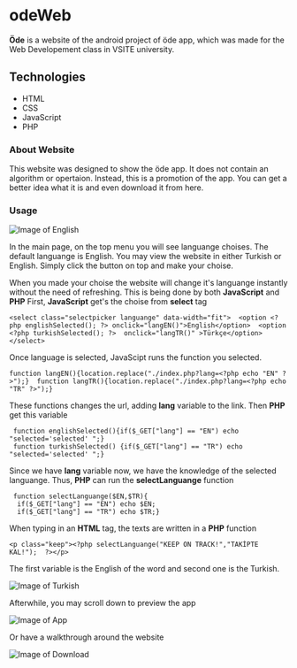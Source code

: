 # odeWeb

**Öde** is a website of the android project of öde app, which was made for the Web Developement class in VSITE university.

## Technologies

- HTML  
- CSS
- JavaScript
- PHP

### About Website


This website was designed to show the öde app. It does not contain an algorithm or opertaion. Instead, this is a promotion of the app. You can get a better idea what it is and even download it from here.

### Usage

![Image of English](https://github.com/FatiGurqiti/odeWeb/blob/develop/images%20for%20git/1.bmp)

In the main page, on the top menu you will see languange choises. The default languange is English. You may view the website in either Turkish or English.
Simply click the button on top and make your choise.


When you made your choise the website will change it's languange instantly without the need of refreshing.
This is being done by both **JavaScript** and **PHP**
First, **JavaScript** get's the choise from **select** tag

``
<select class="selectpicker languange" data-width="fit"> 
         <option <?php englishSelected(); ?> onclick="langEN()">English</option> 
      <option   <?php turkishSelected(); ?>  onclick="langTR()" >Türkçe</option> 
    </select>
    ``

Once language is selected, JavaScipt runs the function you selected.

``
 function langEN(){location.replace("./index.php?lang=<?php echo "EN" ?>");} 
 function langTR(){location.replace("./index.php?lang=<?php echo "TR" ?>");} 
  ``

These functions changes the url, adding **lang** variable to the link.
Then **PHP** get this variable

```
 function englishSelected(){if($_GET["lang"] == "EN") echo "selected='selected' ";} 
 function turkishSelected() {if($_GET["lang"] == "TR") echo "selected='selected' ";} 
  ```


Since we have **lang** variable now, we have the knowledge of the selected languange. Thus, **PHP** can run the **selectLanguange** function

```
 function selectLanguange($EN,$TR){ 
  if($_GET["lang"] == "EN") echo $EN; 
  if($_GET["lang"] == "TR") echo $TR;}
   ```

When typing in an **HTML** tag, the texts are written in a **PHP** function

 ` <p class="keep"><?php selectLanguange("KEEP ON TRACK!","TAKİPTE KAL!");  ?></p> `

The first variable is the English of the word and second one is the Turkish.

![Image of Turkish](https://github.com/FatiGurqiti/odeWeb/blob/develop/images%20for%20git/2.bmp)

Afterwhile, you may scroll down to preview the app

![Image of App](https://github.com/FatiGurqiti/odeWeb/blob/develop/images%20for%20git/3.bmp)

Or have a walkthrough around the website

![Image of Download](https://github.com/FatiGurqiti/odeWeb/blob/develop/images%20for%20git/4.bmp)
